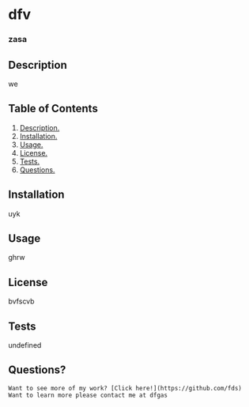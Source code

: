 # dfv 
### zasa
## Description
we  
## Table of Contents
1. [ Description. ](#description)
2. [ Installation. ](#installation)
3. [ Usage. ](#usage)
4. [ License. ](#license)
6. [ Tests. ](#tests)
7. [ Questions. ](#questions)
## Installation
uyk
## Usage
ghrw
## License
bvfscvb

## Tests
  undefined
## Questions?
    Want to see more of my work? [Click here!](https://github.com/fds)
    Want to learn more please contact me at dfgas
 
